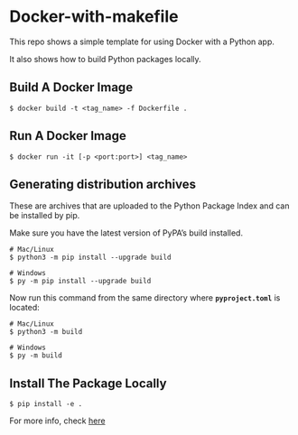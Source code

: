# Docker-with-makefile

This repo shows a simple template for using Docker with a Python app.

It also shows how to build Python packages locally.

## Build A Docker Image

```console
$ docker build -t <tag_name> -f Dockerfile .
```

## Run A Docker Image

```console
$ docker run -it [-p <port:port>] <tag_name>
```

## Generating distribution archives

These are archives that are uploaded to the Python Package Index and can be installed by pip.

Make sure you have the latest version of PyPA’s build installed.

```console
# Mac/Linux
$ python3 -m pip install --upgrade build
```

```console
# Windows
$ py -m pip install --upgrade build
```

Now run this command from the same directory where **`pyproject.toml`** is located:

```console
# Mac/Linux
$ python3 -m build
```

```console
# Windows
$ py -m build
```

## Install The Package Locally

```console
$ pip install -e .
```

For more info, check [here](https://packaging.python.org/en/latest/tutorials/packaging-projects/)
